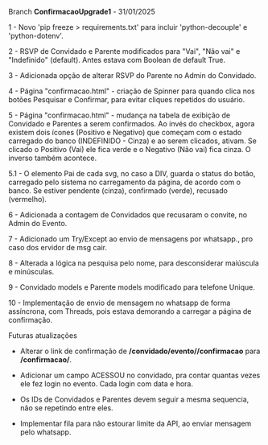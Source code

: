 Branch **ConfirmacaoUpgrade1** - 31/01/2025

1 - Novo 'pip freeze > requirements.txt' para incluir 'python-decouple' e 'python-dotenv'.

2 - RSVP de Convidado e Parente modificados para "Vai", "Não vai" e "Indefinido" (default). Antes estava com Boolean de default True.

3 - Adicionada opção de alterar RSVP do Parente no Admin do Convidado.

4 - Página "confirmacao.html" - criação de Spinner para quando clica nos botões Pesquisar e Confirmar, para evitar cliques repetidos do usuário.

5 - Página "confirmacao.html" - mudança na tabela de exibição de Convidado e Parentes a serem confirmados. Ao invés do checkbox, agora existem dois ícones (Positivo e Negativo) que começam com o estado carregado do banco (INDEFINIDO - Cinza) e ao serem clicados, ativam. Se clicado o Positivo (Vai) ele fica verde e o Negativo (Não vai) fica cinza. O inverso também acontece.

5.1 - O elemento Pai de cada svg, no caso a DIV, guarda o status do botão, carregado pelo sistema no carregamento da página, de acordo com o banco. Se estiver pendente (cinza), confirmado (verde), recusado (vermelho).

6 - Adicionada a contagem de Convidados que recusaram o convite, no Admin do Evento.

7 - Adicionado um Try/Except ao envio de mensagens por whatsapp., pro caso dos ervidor de msg cair.

8 - Alterada a lógica na pesquisa pelo nome, para desconsiderar maiúscula e minúsculas.

9 - Convidado models e Parente models modificado para telefone Unique.

10 - Implementação de envio de mensagem no whatsapp de forma assíncrona, com Threads, pois estava demorando a carregar a página de confirmação.


Futuras atualizações

- Alterar o link de confirmação de **/convidado/evento/<hash-evento>/confirmacao** para **/confirmacao/<hash-evento>**.

- Adicionar um campo ACESSOU no convidado, pra contar quantas vezes ele fez login no evento. Cada login com data e hora.

- Os IDs de Convidados e Parentes devem seguir a mesma sequencia, não se repetindo entre eles.

- Implementar fila para não estourar limite da API, ao enviar mensagem pelo whatsapp.